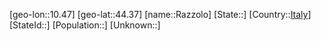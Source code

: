 ﻿---
location: [44.37,10.47]
type: City
tags:
- geo/City


SpocWebEntityId: 33663
isDeleted: false
confidential: public

---
[geo-lon::10.47]
[geo-lat::44.37]
[name::Razzolo]
[State::]
[Country::[Italy](geo/Continent/Europe/Italy.md)]
[StateId::]
[Population::]
[Unknown::]

